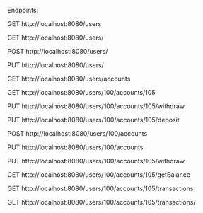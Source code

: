 Endpoints:

GET http://localhost:8080/users
    
GET http://localhost:8080/users/
    
POST http://localhost:8080/users/
    
PUT http://localhost:8080/users/
    
GET http://localhost:8080/users/accounts
    
GET http://localhost:8080/users/100/accounts/105

PUT http://localhost:8080/users/100/accounts/105/withdraw
    
PUT http://localhost:8080/users/100/accounts/105/deposit
    
POST http://localhost:8080/users/100/accounts
    
PUT http://localhost:8080/users/100/accounts

PUT http://localhost:8080/users/100/accounts/105/withdraw

GET http://localhost:8080/users/100/accounts/105/getBalance
    
GET http://localhost:8080/users/100/accounts/105/transactions
    
GET http://localhost:8080/users/100/accounts/105/transactions/

